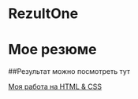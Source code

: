 # RezultOne

# Mое резюме

##Результат можно посмотреть тут 

[Моя работа на HTML & CSS](https://alextol-kin.github.io/RezultOne/)
